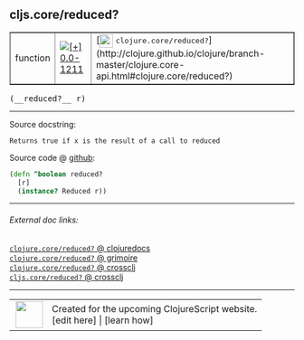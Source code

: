 ## cljs.core/reduced?



 <table border="1">
<tr>
<td>function</td>
<td><a href="https://github.com/cljsinfo/cljs-api-docs/tree/0.0-1211"><img valign="middle" alt="[+] 0.0-1211" title="Added in 0.0-1211" src="https://img.shields.io/badge/+-0.0--1211-lightgrey.svg"></a> </td>
<td>
[<img height="24px" valign="middle" src="http://i.imgur.com/1GjPKvB.png"> <samp>clojure.core/reduced?</samp>](http://clojure.github.io/clojure/branch-master/clojure.core-api.html#clojure.core/reduced?)
</td>
</tr>
</table>


 <samp>
(__reduced?__ r)<br>
</samp>

---





Source docstring:

```
Returns true if x is the result of a call to reduced
```


Source code @ [github](https://github.com/clojure/clojurescript/blob/r2657/src/cljs/cljs/core.cljs#L836-L839):

```clj
(defn ^boolean reduced?
  [r]
  (instance? Reduced r))
```

<!--
Repo - tag - source tree - lines:

 <pre>
clojurescript @ r2657
└── src
    └── cljs
        └── cljs
            └── <ins>[core.cljs:836-839](https://github.com/clojure/clojurescript/blob/r2657/src/cljs/cljs/core.cljs#L836-L839)</ins>
</pre>

-->

---



###### External doc links:

[`clojure.core/reduced?` @ clojuredocs](http://clojuredocs.org/clojure.core/reduced_q)<br>
[`clojure.core/reduced?` @ grimoire](http://conj.io/store/v1/org.clojure/clojure/1.7.0-beta3/clj/clojure.core/reduced%3F/)<br>
[`clojure.core/reduced?` @ crossclj](http://crossclj.info/fun/clojure.core/reduced%3F.html)<br>
[`cljs.core/reduced?` @ crossclj](http://crossclj.info/fun/cljs.core.cljs/reduced%3F.html)<br>

---

 <table>
<tr><td>
<img valign="middle" align="right" width="48px" src="http://i.imgur.com/Hi20huC.png">
</td><td>
Created for the upcoming ClojureScript website.<br>
[edit here] | [learn how]
</td></tr></table>

[edit here]:https://github.com/cljsinfo/cljs-api-docs/blob/master/cljsdoc/cljs.core/reducedQMARK.cljsdoc
[learn how]:https://github.com/cljsinfo/cljs-api-docs/wiki/cljsdoc-files

<!--

This information was too distracting to show to readers, but I'll leave it
commented here since it is helpful to:

- pretty-print the data used to generate this document
- and show how to retrieve that data



The API data for this symbol:

```clj
{:return-type boolean,
 :ns "cljs.core",
 :name "reduced?",
 :signature ["[r]"],
 :history [["+" "0.0-1211"]],
 :type "function",
 :full-name-encode "cljs.core/reducedQMARK",
 :source {:code "(defn ^boolean reduced?\n  [r]\n  (instance? Reduced r))",
          :title "Source code",
          :repo "clojurescript",
          :tag "r2657",
          :filename "src/cljs/cljs/core.cljs",
          :lines [836 839]},
 :full-name "cljs.core/reduced?",
 :clj-symbol "clojure.core/reduced?",
 :docstring "Returns true if x is the result of a call to reduced"}

```

Retrieve the API data for this symbol:

```clj
;; from Clojure REPL
(require '[clojure.edn :as edn])
(-> (slurp "https://raw.githubusercontent.com/cljsinfo/cljs-api-docs/catalog/cljs-api.edn")
    (edn/read-string)
    (get-in [:symbols "cljs.core/reduced?"]))
```

-->
